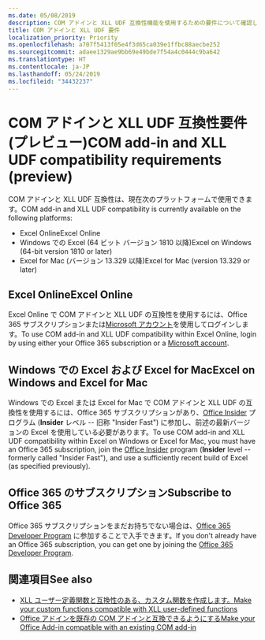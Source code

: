 ```yaml
---
ms.date: 05/08/2019
description: COM アドインと XLL UDF 互換性機能を使用するための要件について確認します。
title: COM アドインと XLL UDF 要件
localization_priority: Priority
ms.openlocfilehash: a707f5413f05e4f3d65ca039e1ffbc88aecbe252
ms.sourcegitcommit: adaee1329ae9bb69e49bde7f54a4c0444c9ba642
ms.translationtype: HT
ms.contentlocale: ja-JP
ms.lasthandoff: 05/24/2019
ms.locfileid: "34432237"
---
```

# <a name="com-add-in-and-xll-udf-compatibility-requirements-preview"></a><span data-ttu-id="0b4f3-103">COM アドインと XLL UDF 互換性要件 (プレビュー)</span><span class="sxs-lookup"><span data-stu-id="0b4f3-103">COM add-in and XLL UDF compatibility requirements (preview)</span></span>

<span data-ttu-id="0b4f3-104">COM アドインと XLL UDF 互換性は、現在次のプラットフォームで使用できます。</span><span class="sxs-lookup"><span data-stu-id="0b4f3-104">COM add-in and XLL UDF compatibility is currently available on the following platforms:</span></span>

- <span data-ttu-id="0b4f3-105">Excel Online</span><span class="sxs-lookup"><span data-stu-id="0b4f3-105">Excel Online</span></span>
- <span data-ttu-id="0b4f3-106">Windows での Excel (64 ビット バージョン 1810 以降)</span><span class="sxs-lookup"><span data-stu-id="0b4f3-106">Excel on Windows (64-bit version 1810 or later)</span></span>
- <span data-ttu-id="0b4f3-107">Excel for Mac (バージョン 13.329 以降)</span><span class="sxs-lookup"><span data-stu-id="0b4f3-107">Excel for Mac (version 13.329 or later)</span></span>

## <a name="excel-online"></a><span data-ttu-id="0b4f3-108">Excel Online</span><span class="sxs-lookup"><span data-stu-id="0b4f3-108">Excel Online</span></span>
<span data-ttu-id="0b4f3-109">Excel Online で COM アドインと XLL UDF の互換性を使用するには、Office 365 サブスクリプションまたは[Microsoft アカウント](https://account.microsoft.com/account)を使用してログインします。</span><span class="sxs-lookup"><span data-stu-id="0b4f3-109">To use COM add-in and XLL UDF compatibility within Excel Online, login by using either your Office 365 subscription or a [Microsoft account](https://account.microsoft.com/account).</span></span>

## <a name="excel-on-windows-and-excel-for-mac"></a><span data-ttu-id="0b4f3-110">Windows での Excel および Excel for Mac</span><span class="sxs-lookup"><span data-stu-id="0b4f3-110">Excel on Windows and Excel for Mac</span></span>
<span data-ttu-id="0b4f3-111">Windows での Excel または Excel for Mac で COM アドインと XLL UDF の互換性を使用するには、Office 365 サブスクリプションがあり、[Office Insider](https://products.office.com/office-insider) プログラム (**Insider** レベル -- 旧称 "Insider Fast") に参加し、前述の最新バージョンの Excel を使用している必要があります。</span><span class="sxs-lookup"><span data-stu-id="0b4f3-111">To use COM add-in and XLL UDF compatibility within Excel on Windows or Excel for Mac, you must have an Office 365 subscription, join the [Office Insider](https://products.office.com/office-insider) program (**Insider** level -- formerly called "Insider Fast"), and use a sufficiently recent build of Excel (as specified previously).</span></span>

## <a name="subscribe-to-office-365"></a><span data-ttu-id="0b4f3-112">Office 365 のサブスクリプション</span><span class="sxs-lookup"><span data-stu-id="0b4f3-112">Subscribe to Office 365</span></span>
<span data-ttu-id="0b4f3-113">Office 365 サブスクリプションをまだお持ちでない場合は、[Office 365 Developer Program](https://developer.microsoft.com/ja-JP/office/dev-program) に参加することで入手できます。</span><span class="sxs-lookup"><span data-stu-id="0b4f3-113">If you don't already have an Office 365 subscription, you can get one by joining the [Office 365 Developer Program](https://developer.microsoft.com/en-us/office/dev-program).</span></span>

## <a name="see-also"></a><span data-ttu-id="0b4f3-114">関連項目</span><span class="sxs-lookup"><span data-stu-id="0b4f3-114">See also</span></span>

- [<span data-ttu-id="0b4f3-115">XLL ユーザー定義関数と互換性のある、カスタム関数を作成します。</span><span class="sxs-lookup"><span data-stu-id="0b4f3-115">Make your custom functions compatible with XLL user-defined functions</span></span>](make-custom-functions-compatible-with-xll-udf.md)
- [<span data-ttu-id="0b4f3-116">Office アドインを既存の COM アドインと互換できるようにする</span><span class="sxs-lookup"><span data-stu-id="0b4f3-116">Make your Office Add-in compatible with an existing COM add-in</span></span>](../develop/make-office-add-in-compatible-with-existing-com-add-in.md)
